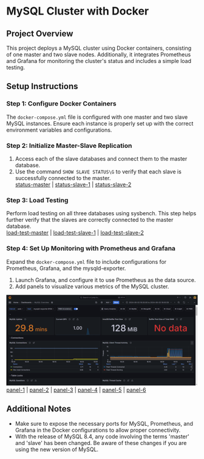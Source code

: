 # MySQL Cluster with Docker

## Project Overview

This project deploys a MySQL cluster using Docker containers, consisting of one master and two slave nodes. Additionally, it integrates Prometheus and Grafana for monitoring the cluster's status and includes a simple load testing.

## Setup Instructions

### Step 1: Configure Docker Containers

The `docker-compose.yml` file is configured with one master and two slave MySQL instances. Ensure each instance is properly set up with the correct environment variables and configurations.

### Step 2: Initialize Master-Slave Replication

1. Access each of the slave databases and connect them to the master database.
2. Use the command `SHOW SLAVE STATUS\G` to verify that each slave is successfully connected to the master.  
[status-master](https://github.com/SummerEkko/data-cluster/blob/main/media/status-master.png) | [status-slave-1](https://github.com/SummerEkko/data-cluster/blob/main/media/status-slave-1.png) | [status-slave-2](https://github.com/SummerEkko/data-cluster/blob/main/media/status-slave-2.png)  

### Step 3: Load Testing

Perform load testing on all three databases using sysbench. This step helps further verify that the slaves are correctly connected to the master database.  
[load-test-master](https://github.com/SummerEkko/data-cluster/blob/main/media/load-test-master.png) | [load-test-slave-1](https://github.com/SummerEkko/data-cluster/blob/main/media/load-test-slave-1.png) | [load-test-slave-2](https://github.com/SummerEkko/data-cluster/blob/main/media/load-test-slave-2.png)  

### Step 4: Set Up Monitoring with Prometheus and Grafana

Expand the `docker-compose.yml` file to include configurations for Prometheus, Grafana, and the mysqld-exporter.

1. Launch Grafana, and configure it to use Prometheus as the data source.
2. Add panels to visualize various metrics of the MySQL cluster.  
  
![Grafana Dashboard](https://github.com/SummerEkko/data-cluster/blob/main/media/panel-1.png "Grafana Dashboard")  
[panel-1](https://github.com/SummerEkko/data-cluster/blob/main/media/panel-1.png) | [panel-2](https://github.com/SummerEkko/data-cluster/blob/main/media/panel-2.png) | [panel-3](https://github.com/SummerEkko/data-cluster/blob/main/media/panel-3.png) | [panel-4](https://github.com/SummerEkko/data-cluster/blob/main/media/panel-4.png) | [panel-5](https://github.com/SummerEkko/data-cluster/blob/main/media/panel-5.png) | [panel-6](https://github.com/SummerEkko/data-cluster/blob/main/media/panel-6.png)  

## Additional Notes

- Make sure to expose the necessary ports for MySQL, Prometheus, and Grafana in the Docker configurations to allow proper connectivity.
- With the release of MySQL 8.4, any code involving the terms 'master' and 'slave' has been changed. Be aware of these changes if you are using the new version of MySQL.
